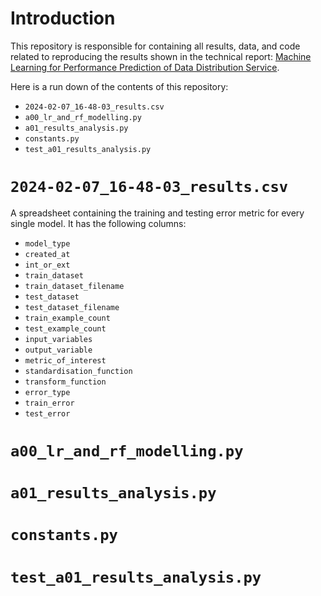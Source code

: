 # Introduction

This repository is responsible for containing all results, data, and code related to reproducing the results shown in the technical report: [Machine Learning for Performance Prediction of Data Distribution Service](https://openaccess.city.ac.uk/id/eprint/31554/).

Here is a run down of the contents of this repository:
- `2024-02-07_16-48-03_results.csv`
- `a00_lr_and_rf_modelling.py`
- `a01_results_analysis.py`
- `constants.py`
- `test_a01_results_analysis.py`

# `2024-02-07_16-48-03_results.csv`
A spreadsheet containing the training and testing error metric for every single model. It has the following columns:
- `model_type`
- `created_at`
- `int_or_ext`
- `train_dataset`
- `train_dataset_filename`
- `test_dataset`
- `test_dataset_filename`
- `train_example_count`
- `test_example_count`
- `input_variables`
- `output_variable`
- `metric_of_interest`
- `standardisation_function`
- `transform_function`
- `error_type`
- `train_error`
- `test_error`

# `a00_lr_and_rf_modelling.py`

# `a01_results_analysis.py`

# `constants.py`

# `test_a01_results_analysis.py`
